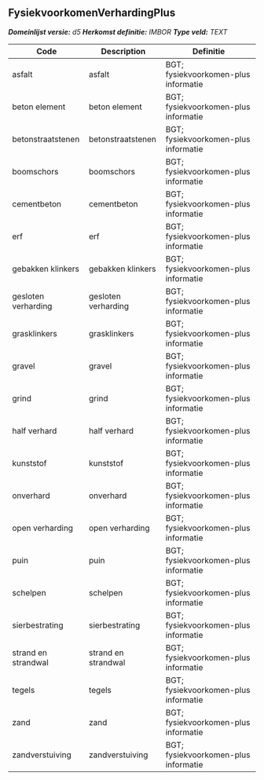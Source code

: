 ﻿## FysiekvoorkomenVerhardingPlus

*__Domeinlijst versie:__ d5*
*__Herkomst definitie:__ IMBOR*
*__Type veld:__ TEXT*

|__Code__ |__Description__ |__Definitie__	|
|	---	|	---	|   ---	| 
| asfalt | asfalt | BGT; fysiekvoorkomen-plus informatie |
| beton element | beton element | BGT; fysiekvoorkomen-plus informatie |
| betonstraatstenen | betonstraatstenen | BGT; fysiekvoorkomen-plus informatie |
| boomschors | boomschors | BGT; fysiekvoorkomen-plus informatie |
| cementbeton | cementbeton | BGT; fysiekvoorkomen-plus informatie |
| erf | erf | BGT; fysiekvoorkomen-plus informatie |
| gebakken klinkers | gebakken klinkers | BGT; fysiekvoorkomen-plus informatie |
| gesloten verharding | gesloten verharding | BGT; fysiekvoorkomen-plus informatie |
| grasklinkers | grasklinkers | BGT; fysiekvoorkomen-plus informatie |
| gravel | gravel | BGT; fysiekvoorkomen-plus informatie |
| grind | grind | BGT; fysiekvoorkomen-plus informatie |
| half verhard | half verhard | BGT; fysiekvoorkomen-plus informatie |
| kunststof | kunststof | BGT; fysiekvoorkomen-plus informatie |
| onverhard | onverhard | BGT; fysiekvoorkomen-plus informatie |
| open verharding | open verharding | BGT; fysiekvoorkomen-plus informatie |
| puin | puin | BGT; fysiekvoorkomen-plus informatie |
| schelpen | schelpen | BGT; fysiekvoorkomen-plus informatie |
| sierbestrating | sierbestrating | BGT; fysiekvoorkomen-plus informatie |
| strand en strandwal | strand en strandwal | BGT; fysiekvoorkomen-plus informatie |
| tegels | tegels | BGT; fysiekvoorkomen-plus informatie |
| zand | zand | BGT; fysiekvoorkomen-plus informatie |
| zandverstuiving | zandverstuiving | BGT; fysiekvoorkomen-plus informatie |
